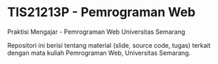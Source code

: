 # TIS21213P - Pemrograman Web 
Praktisi Mengajar - Pemrograman Web Universitas Semarang

Repositori ini berisi tentang material (slide, source code, tugas) terkait dengan mata kuliah Pemrograman Web, Universitas Semarang.